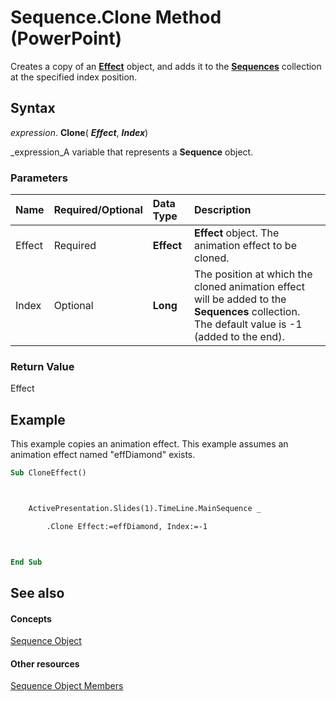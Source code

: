 
# Sequence.Clone Method (PowerPoint)

Creates a copy of an  **[Effect](359ac3da-86cd-8003-d691-349d20fd1777.md)** object, and adds it to the **[Sequences](7650703c-9072-6867-6367-4496b067aa8e.md)** collection at the specified index position.


## Syntax

 _expression_. **Clone**( **_Effect_**,  **_Index_**)

 _expression_A variable that represents a  **Sequence** object.


### Parameters



|**Name**|**Required/Optional**|**Data Type**|**Description**|
|:-----|:-----|:-----|:-----|
|Effect|Required| **Effect**| **Effect** object. The animation effect to be cloned.|
|Index|Optional| **Long**|The position at which the cloned animation effect will be added to the  **Sequences** collection. The default value is -1 (added to the end).|

### Return Value

Effect


## Example

This example copies an animation effect. This example assumes an animation effect named "effDiamond" exists.


```vb
Sub CloneEffect()



    ActivePresentation.Slides(1).TimeLine.MainSequence _

        .Clone Effect:=effDiamond, Index:=-1



End Sub
```


## See also


#### Concepts


 [Sequence Object](37a5224f-2461-b575-acb6-6905bbb5136d.md)
#### Other resources


 [Sequence Object Members](a5c9d652-02af-88e3-234c-a012a6d8d824.md)
